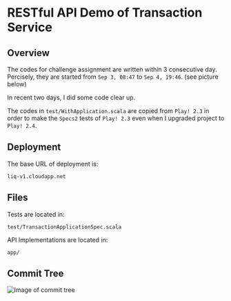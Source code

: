 # RESTful API Demo of Transaction Service

## Overview

The codes for challenge assignment are written within 3 consecutive day.
Percisely, they are started from `Sep 3, 08:47` to `Sep 4, 19:46`. (see picture below)

In recent two days, I did some code clear up.

The codes in `test/WithApplication.scala` are copied from `Play! 2.3`
in order to make the `Specs2` tests of `Play! 2.3` even when I upgraded
project to `Play! 2.4`.

## Deployment

The base URL of deployment is: 

```
liq-v1.cloudapp.net
```

## Files

Tests are located in:

```
test/TransactionApplicationSpec.scala
```

API Implementations are located in:

```
app/
```

## Commit Tree
![Image of commit tree](http://ejx.hk.ufileos.com/liq/liq_commit_tree.png)